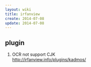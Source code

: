 ```yaml
---
layout: wiki
title: irfanview
create: 2014-07-08
update: 2014-07-08
---
```



## plugin
1. OCR not support CJK  
http://irfanview.info/plugins/kadmos/
